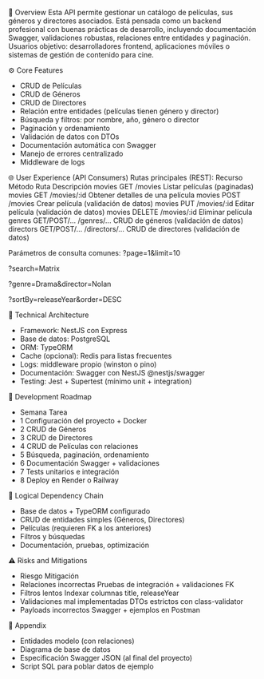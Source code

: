 📌 Overview
Esta API permite gestionar un catálogo de películas, sus géneros y directores asociados. Está pensada como un backend profesional con buenas prácticas de desarrollo, incluyendo documentación Swagger, validaciones robustas, relaciones entre entidades y paginación.
Usuarios objetivo: desarrolladores frontend, aplicaciones móviles o sistemas de gestión de contenido para cine.

⚙️ Core Features
- CRUD de Películas
- CRUD de Géneros
- CRUD de Directores
- Relación entre entidades (películas tienen género y director)
- Búsqueda y filtros: por nombre, año, género o director
- Paginación y ordenamiento
- Validación de datos con DTOs
- Documentación automática con Swagger
- Manejo de errores centralizado
- Middleware de logs

🌐 User Experience (API Consumers)
Rutas principales (REST):
Recurso	    Método	            Ruta	        Descripción
movies	    GET	                /movies	        Listar películas (paginadas)
movies	    GET	                /movies/:id	    Obtener detalles de una película
movies	    POST	            /movies	        Crear película (validación de datos)
movies	    PUT	                /movies/:id	    Editar película (validación de datos)
movies	    DELETE	            /movies/:id	    Eliminar película
genres	    GET/POST/...	    /genres/...	    CRUD de géneros (validación de datos)
directors	GET/POST/...	    /directors/...	CRUD de directores (validación de datos)

Parámetros de consulta comunes:
?page=1&limit=10

?search=Matrix

?genre=Drama&director=Nolan

?sortBy=releaseYear&order=DESC

🧱 Technical Architecture
- Framework: NestJS con Express
- Base de datos: PostgreSQL
- ORM: TypeORM
- Cache (opcional): Redis para listas frecuentes
- Logs: middleware propio (winston o pino)
- Documentación: Swagger con NestJS @nestjs/swagger
- Testing: Jest + Supertest (mínimo unit + integration)

🚧 Development Roadmap
- Semana	Tarea
- 1	Configuración del proyecto + Docker
- 2	CRUD de Géneros
- 3	CRUD de Directores
- 4	CRUD de Películas con relaciones
- 5	Búsqueda, paginación, ordenamiento
- 6	Documentación Swagger + validaciones
- 7	Tests unitarios e integración
- 8	Deploy en Render o Railway

🔗 Logical Dependency Chain
- Base de datos + TypeORM configurado
- CRUD de entidades simples (Géneros, Directores)
- Películas (requieren FK a los anteriores)
- Filtros y búsquedas
- Documentación, pruebas, optimización

⚠️ Risks and Mitigations
- Riesgo	Mitigación
- Relaciones incorrectas	Pruebas de integración + validaciones FK
- Filtros lentos	Indexar columnas title, releaseYear
- Validaciones mal implementadas	DTOs estrictos con class-validator
- Payloads incorrectos	Swagger + ejemplos en Postman

📎 Appendix
- Entidades modelo (con relaciones)
- Diagrama de base de datos
- Especificación Swagger JSON (al final del proyecto)
- Script SQL para poblar datos de ejemplo